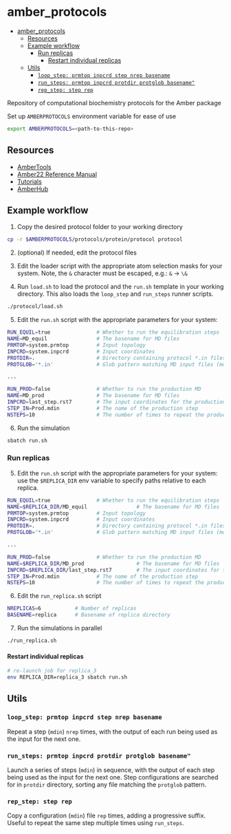 # amber_protocols

<!--toc:start-->
- [amber_protocols](#amberprotocols)
  - [Resources](#resources)
  - [Example workflow](#example-workflow)
    - [Run replicas](#run-replicas)
      - [Restart individual replicas](#restart-individual-replicas)
  - [Utils](#utils)
    - [`loop_step: prmtop inpcrd step nrep basename`](#loopstep-prmtop-inpcrd-step-nrep-basename)
    - [`run_steps: prmtop inpcrd protdir protglob basename"`](#runsteps-prmtop-inpcrd-protdir-protglob-basename)
    - [`rep_step: step rep`](#repstep-step-rep)
<!--toc:end-->

Repository of computational biochemistry protocols for the Amber package

Set up `AMBERPROTOCOLS` environment variable for ease of use

```bash
export AMBERPROTOCOLS=<path-to-this-repo>
```

## Resources

- [AmberTools](http://ambermd.org/AmberTools.php)
- [Amber22 Reference Manual](http://ambermd.org/doc12/Amber22.pdf)
- [Tutorials](http://ambermd.org/tutorials/)
- [AmberHub](https://amberhub.chpc.utah.edu/)

## Example workflow

1. Copy the desired protocol folder to your working directory

```bash
cp -r $AMBERPROTOCOLS/protocols/protein/protocol protocol
```

2. (optional) If needed, edit the protocol files

3. Edit the loader script with the appropriate atom selection masks for your system.
   Note, the `&` character must be escaped, e.g.: `&` → `\&`

4. Run `load.sh` to load the protocol and the `run.sh` template in your working directory.
   This also loads the `loop_step` and `run_steps` runner scripts.

```bash
./protocol/load.sh
```

5. Edit the `run.sh` script with the appropriate parameters for your system:

```bash
RUN_EQUIL=true               # Whether to run the equilibration steps
NAME=MD_equil                # The basename for MD files
PRMTOP=system.prmtop         # Input topology
INPCRD=system.inpcrd         # Input coordinates
PROTDIR=.                    # Directory containing protocol *.in files
PROTGLOB='*.in'              # Glob pattern matching MD input files (mdin)

...

RUN_PROD=false               # Whether to run the production MD
NAME=MD_prod                 # The basename for MD files
INPCRD=last_step.rst7        # The input coordinates for the production run (usually the rst7 from the last equilibration step)
STEP_IN=Prod.mdin            # The name of the production step
NSTEPS=10                    # The number of times to repeat the production step

```

6. Run the simulation

```bash
sbatch run.sh
```

### Run replicas

5. Edit the `run.sh` script with the appropriate parameters for your system:
   use the `$REPLICA_DIR` env variable to specify paths relative to each replica.

```bash
RUN_EQUIL=true               # Whether to run the equilibration steps
NAME=$REPLICA_DIR/MD_equil                # The basename for MD files
PRMTOP=system.prmtop         # Input topology
INPCRD=system.inpcrd         # Input coordinates
PROTDIR=.                    # Directory containing protocol *.in files
PROTGLOB='*.in'              # Glob pattern matching MD input files (mdin)

...

RUN_PROD=false               # Whether to run the production MD
NAME=$REPLICA_DIR/MD_prod                 # The basename for MD files
INPCRD=$REPLICA_DIR/last_step.rst7        # The input coordinates for the production run (usually the rst7 from the last equilibration step)
STEP_IN=Prod.mdin            # The name of the production step
NSTEPS=10                    # The number of times to repeat the production step

```

6. Edit the `run_replica.sh` script

```bash
NREPLICAS=6           # Number of replicas
BASENAME=replica      # Basename of replica directory
```

7. Run the simulations in parallel

```bash
./run_replica.sh
```

#### Restart individual replicas

```bash
# re-launch job for replica_3
env REPLICA_DIR=replica_3 sbatch run.sh
```

## Utils

### `loop_step: prmtop inpcrd step nrep basename`

Repeat a step (`mdin`) `nrep` times,
with the output of each run being used as the input for the next one.

### `run_steps: prmtop inpcrd protdir protglob basename"`

Launch a series of steps (`mdin`) in sequence,
with the output of each step being used as the input for the next one.
Step configurations are searched for in `protdir` directory, sorting
any file matching the `protglob` pattern.

### `rep_step: step rep`

Copy a configuration (`mdin`) file `rep` times, adding a progressive suffix.
Useful to repeat the same step multiple times using `run_steps`.
